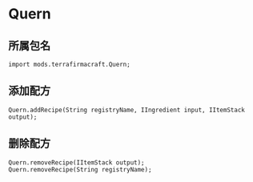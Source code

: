 # Quern

## 所属包名
```zenscript
import mods.terrafirmacraft.Quern;
```

## 添加配方

```zenscript
Quern.addRecipe(String registryName, IIngredient input, IItemStack output);
```

## 删除配方

```zenscript
Quern.removeRecipe(IItemStack output);
Quern.removeRecipe(String registryName);
```